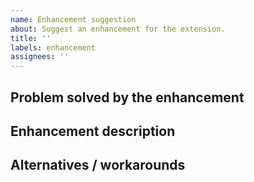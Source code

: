 ```yaml
---
name: Enhancement suggestion
about: Suggest an enhancement for the extension.
title: ''
labels: enhancement
assignees: ''
---
```


## Problem solved by the enhancement

<!-- Describe which problem the suggested enhancement solves -->

## Enhancement description

<!-- Describe the suggested enhancement -->

## Alternatives / workarounds

<!-- Describe alternatives or workarounds in case you are aware of any -->
